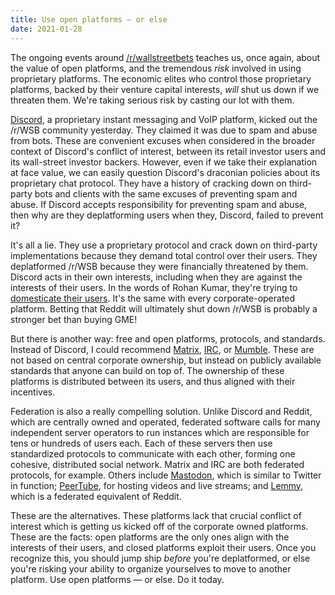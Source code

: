 ```yaml
---
title: Use open platforms — or else
date: 2021-01-28
---
```


The ongoing events around [/r/wallstreetbets][0] teaches us, once again, about
the value of open platforms, and the tremendous *risk* involved in using
proprietary platforms. The economic elites who control those proprietary
platforms, backed by their venture capital interests, *will* shut us down if we
threaten them. We're taking serious risk by casting our lot with them.

[0]: https://old.reddit.com/r/wallstreetbets

[Discord][1], a proprietary instant messaging and VoIP platform, kicked out the
/r/WSB community yesterday. They claimed it was due to spam and abuse from bots.
These are convenient excuses when considered in the broader context of Discord's
conflict of interest, between its retail investor users and its wall-street
investor backers. However, even if we take their explanation at face value, we
can easily question Discord's draconian policies about its proprietary chat
protocol. They have a history of cracking down on third-party bots and clients
with the same excuses of preventing spam and abuse. If Discord accepts
responsibility for preventing spam and abuse, then why are they deplatforming
users when they, Discord, failed to prevent it?

[1]: https://en.wikipedia.org/wiki/Discord_(software)

It's all a lie. They use a proprietary protocol and crack down on third-party
implementations because they demand total control over their users. They
deplatformed /r/WSB because they were financially threatened by them. Discord
acts in their own interests, including when they are against the interests of
their users. In the words of Rohan Kumar, they're trying to [domesticate their
users][2]. It's the same with every corporate-operated platform. Betting that
Reddit will ultimately shut down /r/WSB is probably a stronger bet than buying
GME!

[2]: https://seirdy.one/2021/01/27/whatsapp-and-the-domestication-of-users.html

But there is another way: free and open platforms, protocols, and standards.
Instead of Discord, I could recommend [Matrix](https://matrix.org),
[IRC](https://en.wikipedia.org/wiki/Internet_Relay_Chat), or
[Mumble](https://www.mumble.info). These are not based on central corporate
ownership, but instead on publicly available standards that anyone can build
on top of. The ownership of these platforms is distributed between its users,
and thus aligned with their incentives.

Federation is also a really compelling solution. Unlike Discord and Reddit,
which are centrally owned and operated, federated software calls for many
independent server operators to run instances which are responsible for tens or
hundreds of users each. Each of these servers then use standardized protocols to
communicate with each other, forming one cohesive, distributed social network.
Matrix and IRC are both federated protocols, for example. Others include
[Mastodon](https://joinmastodon.org/), which is similar to Twitter in function;
[PeerTube](https://joinpeertube.org/en), for hosting videos and live streams;
and [Lemmy](https://join.lemmy.ml/), which is a federated equivalent of Reddit.

These are the alternatives. These platforms lack that crucial conflict of
interest which is getting us kicked off of the corporate owned platforms. These
are the facts: open platforms are the only ones align with the interests of
their users, and closed platforms exploit their users. Once you recognize this,
you should jump ship *before* you're deplatformed, or else you're risking your
ability to organize yourselves to move to another platform. Use open platforms —
or else. Do it today.
